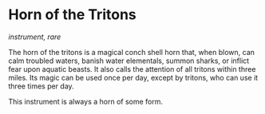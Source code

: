 # Horn of the Tritons
*instrument, rare*

The horn of the tritons is a magical conch shell horn that, when blown, can calm troubled waters, banish water elementals, summon sharks, or inflict fear upon aquatic beasts. It also calls the attention of all tritons within three miles. Its magic can be used once per day, except by tritons, who can use it three times per day.

This instrument is always a horn of some form.
